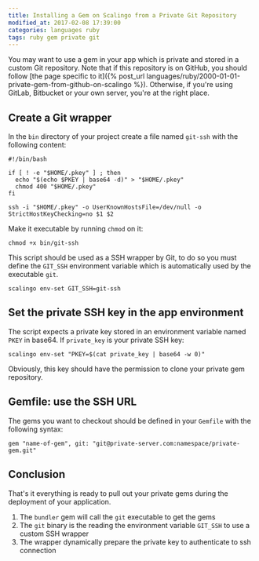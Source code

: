 ```yaml
---
title: Installing a Gem on Scalingo from a Private Git Repository
modified_at: 2017-02-08 17:39:00
categories: languages ruby
tags: ruby gem private git
---
```


You may want to use a gem in your app which is private and stored in a custom
Git repository. Note that if this repository is on GitHub, you should follow
[the page specific to it]({% post_url
languages/ruby/2000-01-01-private-gem-from-github-on-scalingo %}). Otherwise,
if you're using GitLab, Bitbucket or your own server, you're at the right
place.

## Create a Git wrapper

In the `bin` directory of your project create a file named `git-ssh` with the
following content:

```
#!/bin/bash

if [ ! -e "$HOME/.pkey" ] ; then
  echo "$(echo $PKEY | base64 -d)" > "$HOME/.pkey"
  chmod 400 "$HOME/.pkey"
fi

ssh -i "$HOME/.pkey" -o UserKnownHostsFile=/dev/null -o StrictHostKeyChecking=no $1 $2
```

Make it executable by running `chmod` on it:

```
chmod +x bin/git-ssh
```

This script should be used as a SSH wrapper by Git, to do so you must define
the `GIT_SSH` environment variable which is automatically used by the
executable `git`.

```
scalingo env-set GIT_SSH=git-ssh
```

## Set the private SSH key in the app environment

The script expects a private key stored in an environment variable named `PKEY`
in base64. If `private_key` is your private SSH key:

```
scalingo env-set "PKEY=$(cat private_key | base64 -w 0)"
```

Obviously, this key should have the permission to clone your private gem
repository.

## Gemfile: use the SSH URL

The gems you want to checkout should be defined in your `Gemfile` with the following syntax:

```
gem "name-of-gem", git: "git@private-server.com:namespace/private-gem.git"
```

## Conclusion

That's it everything is ready to pull out your private gems during the deployment of your application.

1. The `bundler` gem will call the `git` executable to get the gems
2. The `git` binary is the reading the environment variable `GIT_SSH` to use a custom SSH wrapper
3. The wrapper dynamically prepare the private key to authenticate to ssh connection
